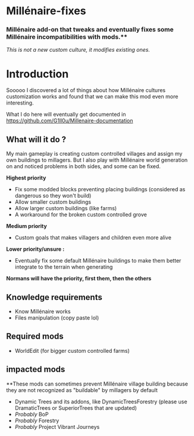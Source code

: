 # Millénaire-fixes
### Millénaire add-on that tweaks and eventually fixes some Millénaire incompatibilities with mods.**
*This is not a new custom culture, it modifies existing ones.*

# Introduction
Sooooo I discovered a lot of things about how Millénaire cultures customization works and found that we can make this mod even more interesting.

What I do here will eventually get documented in https://github.com/G1ll0u/Millenaire-documentation

## What will it do ?
My main gameplay is creating custom controlled villages and assign my own buildings to millagers. But I also play with Millénaire world generation on and noticed problems in both sides, and some can be fixed.

**Highest priority**
* Fix some modded blocks preventing placing buildings (considered as dangerous so they won't build)
* Allow smaller custom buildings
* Allow larger custom buildings (like farms)
* A workaround for the broken custom controlled grove

**Medium priority**
* Custom goals that makes villagers and children even more alive

**Lower priority/unsure :**
* Eventually fix some default Millénaire buildings to make them better integrate to the terrain when generating

**Normans will have the priority, first them, then the others**

## Knowledge requirements
* Know Millénaire works
* Files manipulation (copy paste lol)

## Required mods
* WorldEdit (for bigger custom controlled farms)

## impacted mods
**These mods can sometimes prevent Millénaire village building because they are not recognized as "buildable" by millagers by default

* Dynamic Trees and its addons, like DynamicTreesForestry (please use DramaticTrees or SuperiorTrees that are updated)
* *Probably* BoP
* *Probably* Forestry
* *Probably* Project Vibrant Journeys

